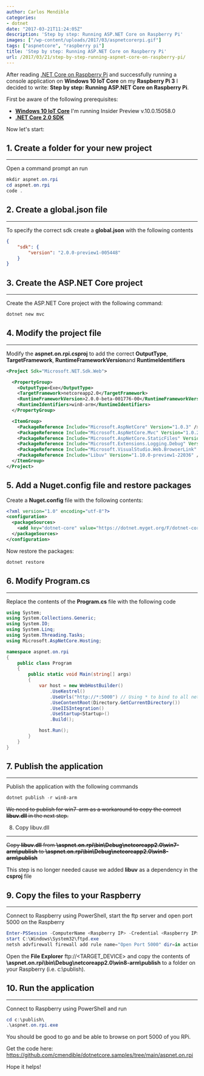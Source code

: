 ```yaml
---
author: Carlos Mendible
categories:
- dotnet
date: "2017-03-21T11:24:05Z"
description: 'Step by step: Running ASP.NET Core on Raspberry Pi'
images: ["/wp-content/uploads/2017/03/aspnetcorerpi.gif"]
tags: ["aspnetcore", "raspberry pi"]
title: 'Step by step: Running ASP.NET Core on Raspberry Pi'
url: /2017/03/21/step-by-step-running-aspnet-core-on-raspberry-pi/
---
```

After reading <a href="https://github.com/dotnet/core/blob/master/samples/RaspberryPiInstructions.md" target="_blank">.NET Core on Raspberry Pi</a> and successfully running a console application on **Windows 10 IoT Core** on my **Raspberry Pi 3** I decided to write: **Step by step: Running ASP.NET Core on Raspberry Pi**.

First be aware of the following prerequisites:

  * **<a href="https://developer.microsoft.com/en-us/windows/iot/GetStarted" target="_blank">Windows 10 IoT Core</a>** I'm running Insider Preview v.10.0.15058.0
  * **<a href="https://github.com/dotnet/cli/tree/master" target="_blank">.NET Core 2.0 SDK</a>**

Now let's start:

## 1. Create a folder for your new project
---
Open a command prompt an run 
    
``` powershell
mkdir aspnet.on.rpi
cd aspnet.on.rpi
code .
```

## 2. Create a global.json file
---
To specify the correct sdk create a **global.json** with the following contents 
    
``` json
{
    "sdk": {
        "version": "2.0.0-preview1-005448"
    }
}
```

## 3. Create the ASP.NET Core project
---
Create the ASP.NET Core project with the following command:
    
``` powershell
dotnet new mvc
```

## 4. Modify the project file
---
Modify the **aspnet.on.rpi.csproj** to add the correct **OutputType**, **TargetFramework**, **RuntimeFrameworkVersion**and **RuntimeIdentifiers**
    
``` xml
<Project Sdk="Microsoft.NET.Sdk.Web">

  <PropertyGroup>
    <OutputType>Exe</OutputType>
    <TargetFramework>netcoreapp2.0</TargetFramework>
    <RuntimeFrameworkVersion>2.0.0-beta-001776-00</RuntimeFrameworkVersion>
    <RuntimeIdentifiers>win8-arm</RuntimeIdentifiers>
  </PropertyGroup>

  <ItemGroup>
    <PackageReference Include="Microsoft.AspNetCore" Version="1.0.3" />
    <PackageReference Include="Microsoft.AspNetCore.Mvc" Version="1.0.2" />
    <PackageReference Include="Microsoft.AspNetCore.StaticFiles" Version="1.0.1" />
    <PackageReference Include="Microsoft.Extensions.Logging.Debug" Version="1.0.1" />
    <PackageReference Include="Microsoft.VisualStudio.Web.BrowserLink" Version="1.0.1" />
    <PackageReference Include="Libuv" Version="1.10.0-preview1-22036" />
  </ItemGroup>
</Project>
```

## 5. Add a Nuget.config file and restore packages
Create a **Nuget.config** file with the following contents:
    
``` xml
<?xml version="1.0" encoding="utf-8"?>
<configuration>
  <packageSources>
    <add key="dotnet-core" value="https://dotnet.myget.org/F/dotnet-core/api/v3/index.json" />
  </packageSources>
</configuration>
```
    
Now restore the packages:
    
``` powershell
dotnet restore
```

## 6. Modify Program.cs
---
Replace the contents of the **Program.cs** file with the following code 
    
``` csharp
using System;
using System.Collections.Generic;
using System.IO;
using System.Linq;
using System.Threading.Tasks;
using Microsoft.AspNetCore.Hosting;

namespace aspnet.on.rpi
{
    public class Program
    {
        public static void Main(string[] args)
        {
            var host = new WebHostBuilder()
                .UseKestrel()
                .UseUrls("http://*:5000") // Using * to bind to all network interfaces
                .UseContentRoot(Directory.GetCurrentDirectory())
                .UseIISIntegration()
                .UseStartup<Startup>()
                .Build();

            host.Run();
        }
    }
}
```

## 7. Publish the application
---
Publish the application with the following commands 
    
``` powershell
dotnet publish -r win8-arm
```

<del datetime="2017-03-23T20:33:55+00:00">We need to publish for win7-arm as a workaround to copy the correct **libuv.dll** in the next step.</del>
      
8. Copy libuv.dll
---      
<del datetime="2017-03-23T20:33:55+00:00">Copy **libuv.dll** from **\aspnet.on.rpi\bin\Debug\netcoreapp2.0\win7-arm\publish** to **\aspnet.on.rpi\bin\Debug\netcoreapp2.0\win8-arm\publish**</del>
          
This step is no longer needed cause we added **libuv** as a dependency in the **csproj** file
      
## 9. Copy the files to your Raspberry
---      
Connect to Raspberry using PowerShell, start the ftp server and open port 5000 on the Raspberry
      
          
``` powershell
Enter-PSSession -ComputerName <Raspberry IP> -Credential <Raspberry IP>\Administrator
start C:\Windows\System32\ftpd.exe
netsh advfirewall firewall add rule name="Open Port 5000" dir=in action=allow protocol=TCP localport=5000
```
          
Open the **File Explorer** ftp://<TARGET_DEVICE> and copy the contents of **\aspnet.on.rpi\bin\Debug\netcoreapp2.0\win8-arm\publish** to a folder on your Raspberry (i.e. c:\publish).

## 10. Run the application
---            
Connect to Raspberry using PowerShell and run
                            
``` powershell
cd c:\publish\
.\aspnet.on.rpi.exe
```
You should be good to go and be able to browse on port 5000 of you RPi.
        
Get the code here: <a href="https://github.com/cmendible/dotnetcore.samples/tree/main/aspnet.on.rpi">https://github.com/cmendible/dotnetcore.samples/tree/main/aspnet.on.rpi</a>
        
Hope it helps!        